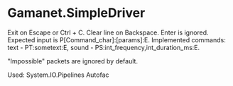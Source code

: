 # Gamanet.SimpleDriver
Exit on Escape or Ctrl + C.
Clear line on Backspace.
Enter is ignored.
Expected input is P[Command_char]:[params]:E.
Implemented commands: text - PT:sometext:E, sound - PS:int_frequency,int_duration_ms:E.

"Impossible" packets are ignored by default.

Used:
System.IO.Pipelines
Autofac

